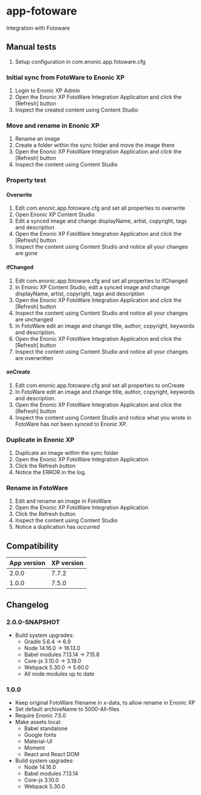 # app-fotoware
Integration with Fotoware

## Manual tests

1. Setup configuration in com.enonic.app.fotoware.cfg

### Initial sync from FotoWare to Enonic XP

1. Login to Enonic XP Admin
2. Open the Enonic XP FotoWare Integration Application and click the [Refresh] button
3. Inspect the created content using Content Studio

### Move and rename in Enonic XP

1. Rename an image
2. Create a folder within the sync folder and move the image there
3. Open the Enonic XP FotoWare Integration Application and click the [Refresh] button
4. Inspect the content using Content Studio

### Property test

#### Overwrite
1. Edit com.enonic.app.fotoware.cfg and set all properties to overwrite
2. Open Enonic XP Content Studio
3. Edit a synced image and change displayName, artist, copyright, tags and description
4. Open the Enonic XP FotoWare Integration Application and click the [Refresh] button
5. Inspect the content using Content Studio and notice all your changes are gone

#### ifChanged

1. Edit com.enonic.app.fotoware.cfg and set all properties to ifChanged
2. In Enonic XP Content Studio, edit a synced image and change displayName, artist, copyright, tags and description
3. Open the Enonic XP FotoWare Integration Application and click the [Refresh] button
4. Inspect the content using Content Studio and notice all your changes are unchanged
5. In FotoWare edit an image and change title, author, copyright, keywords and description.
6. Open the Enonic XP FotoWare Integration Application and click the [Refresh] button
7. Inspect the content using Content Studio and notice all your changes are overwritten

#### onCreate

1. Edit com.enonic.app.fotoware.cfg and set all properties to onCreate
2. In FotoWare edit an image and change title, author, copyright, keywords and description.
3. Open the Enonic XP FotoWare Integration Application and click the [Refresh] button
4. Inspect the content using Content Studio and notice what you wrote in FotoWare has not been synced to Enonic XP.

### Duplicate in Enonic XP

1. Duplicate an image within the sync folder
2. Open the Enonic XP FotoWare Integration Application
3. Click the Refresh button
4. Notice the ERROR in the log.

### Rename in FotoWare

1. Edit and rename an image in FotoWare
2. Open the Enonic XP FotoWare Integration Application
3. Click the Refresh button
4. Inspect the content using Content Studio
5. Notice a duplication has occurred

## Compatibility

| App version | XP version |
| ----------- | ---------- |
| 2.0.0 | 7.7.2 |
| 1.0.0 | 7.5.0 |

## Changelog

### 2.0.0-SNAPSHOT

* Build system upgrades:
  * Gradle 5.6.4 -> 6.9
  * Node 14.16.0 -> 16.13.0
  * Babel modules 7.13.14 -> 7.15.8
  * Core-js 3.10.0 -> 3.19.0
  * Webpack 5.30.0 -> 5.60.0
  * All node modules up to date

### 1.0.0

* Keep original FotoWare filename in x-data, to allow rename in Enonic XP
* Set default archiveName to 5000-All-files
* Require Enonic 7.5.0
* Make assets local:
  * Babel standalone
  * Google fonts
  * Material-UI
  * Moment
  * React and React DOM
* Build system upgrades:
  * Node 14.16.0
  * Babel modules 7.13.14
  * Core-js 3.10.0
  * Webpack 5.30.0
